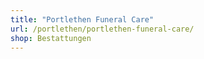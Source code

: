 ```yaml
---
title: "Portlethen Funeral Care"
url: /portlethen/portlethen-funeral-care/
shop: Bestattungen
---
```

